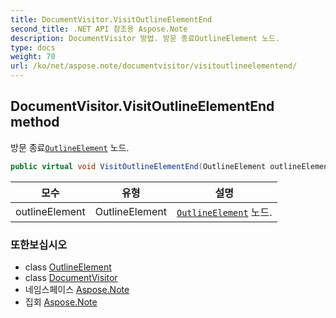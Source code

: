 ```yaml
---
title: DocumentVisitor.VisitOutlineElementEnd
second_title: .NET API 참조용 Aspose.Note
description: DocumentVisitor 방법. 방문 종료OutlineElement 노드.
type: docs
weight: 70
url: /ko/net/aspose.note/documentvisitor/visitoutlineelementend/
---
```

## DocumentVisitor.VisitOutlineElementEnd method

방문 종료[`OutlineElement`](../../outlineelement/) 노드.

```csharp
public virtual void VisitOutlineElementEnd(OutlineElement outlineElement)
```

| 모수 | 유형 | 설명 |
| --- | --- | --- |
| outlineElement | OutlineElement | [`OutlineElement`](../../outlineelement/) 노드. |

### 또한보십시오

* class [OutlineElement](../../outlineelement/)
* class [DocumentVisitor](../)
* 네임스페이스 [Aspose.Note](../../documentvisitor/)
* 집회 [Aspose.Note](../../../)


